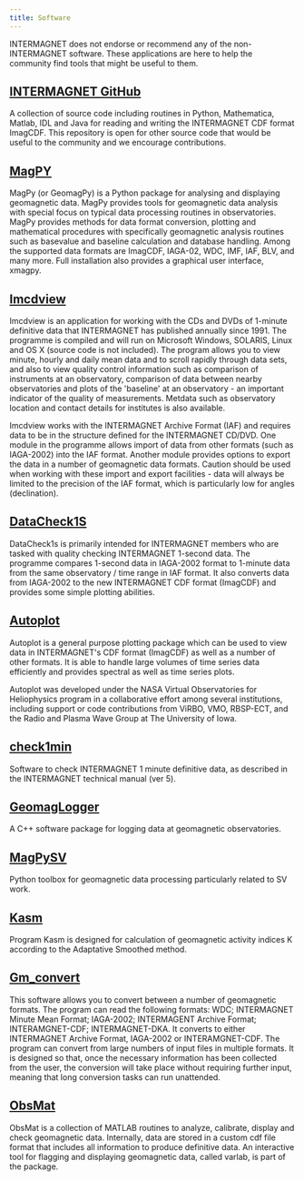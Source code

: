 ```yaml
---
title: Software
---
```


<div class="alert alert-info" role="alert">
INTERMAGNET does not endorse or recommend any of the non-INTERMAGNET software. These applications are here to help the community find tools that might be useful to them.
</div>

## [INTERMAGNET GitHub](https://github.com/INTERMAGNET)

A collection of source code including routines in Python, Mathematica, Matlab, IDL and Java for reading and writing the INTERMAGNET CDF format ImagCDF. This repository is open for other source code that would be useful to the community and we encourage contributions.

## [MagPY](https://github.com/geomagpy/magpy)

MagPy (or GeomagPy) is a Python package for analysing and displaying geomagnetic data. MagPy provides tools for geomagnetic data analysis with special focus on typical data processing routines in observatories. MagPy provides methods for data format conversion, plotting and mathematical procedures with specifically geomagnetic analysis routines such as basevalue and baseline calculation and database handling. Among the supported data formats are ImagCDF, IAGA-02, WDC, IMF, IAF, BLV, and many more. Full installation also provides a graphical user interface, xmagpy.

## [Imcdview](ftp://ftp.nmh.ac.uk/INTERMAGNET/software/CDViewer/)

Imcdview is an application for working with the CDs and DVDs of 1-minute definitive data that INTERMAGNET has published annually since 1991. The programme is compiled and will run on Microsoft Windows, SOLARIS, Linux and OS X (source code is not included). The program allows you to view minute, hourly and daily mean data and to scroll rapidly through data sets, and also to view quality control information such as comparison of instruments at an observatory, comparison of data between nearby observatories and plots of the 'baseline' at an observatory - an important indicator of the quality of measurements. Metdata such as observatory location and contact details for institutes is also available.

Imcdview works with the INTERMAGNET Archive Format (IAF) and requires data to be in the structure defined for the INTERMAGNET CD/DVD. One module in the programme allows import of data from other formats (such as IAGA-2002) into the IAF format. Another module provides options to export the data in a number of geomagnetic data formats. Caution should be used when working with these import and export facilities - data will always be limited to the precision of the IAF format, which is particularly low for angles (declination).

## [DataCheck1S](ftp://ftp.nmh.ac.uk/INTERMAGNET/software/DataCheck1s/)

DataCheck1s is primarily intended for INTERMAGNET members who are tasked with quality checking INTERMAGNET 1-second data. The programme compares 1-second data in IAGA-2002 format to 1-minute data from the same observatory / time range in IAF format. It also converts data from IAGA-2002 to the new INTERMAGNET CDF format (ImagCDF) and provides some simple plotting abilities.

## [Autoplot](http://autoplot.org/)

Autoplot is a general purpose plotting package which can be used to view data in INTERMAGNET's CDF format (ImagCDF) as well as a number of other formats. It is able to handle large volumes of time series data efficiently and provides spectral as well as time series plots.

Autoplot was developed under the NASA Virtual Observatories for Heliophysics program in a collaborative effort among several institutions, including support or code contributions from ViRBO, VMO, RBSP-ECT, and the Radio and Plasma Wave Group at The University of Iowa.

## [check1min](http://magneto.igf.edu.pl/soft/check1min/)

Software to check INTERMAGNET 1 minute definitive data, as described in the INTERMAGNET technical manual (ver 5).

## [GeomagLogger](https://gitext.gfz-potsdam.de/mors/GeomagLogger/)

A C++ software package for logging data at geomagnetic observatories.

## [MagPySV](https://github.com/gracecox/MagPySV)

Python toolbox for geomagnetic data processing particularly related to SV work.

## [Kasm](http://magneto.igf.edu.pl/soft/kasm/)

Program Kasm is designed for calculation of geomagnetic activity indices K according to the Adaptative Smoothed method.

## [Gm_convert](ftp://ftp.nmh.ac.uk/INTERMAGNET/software/gm_convert/)

This software allows you to convert between a number of geomagnetic formats. The program can read the following formats: WDC; INTERMAGNET Minute Mean Format; IAGA-2002; INTERMAGENT Archive Format; INTERAMGNET-CDF; INTERMAGNET-DKA. It converts to either INTERMAGNET Archive Format, IAGA-2002 or INTERAMGNET-CDF. The program can convert from large numbers of input files in multiple formats. It is designed so that, once the necessary information has been collected from the user, the conversion will take place without requiring further input, meaning that long conversion tasks can run unattended.

## [ObsMat](https://gitext.gfz-potsdam.de/mors/OBS_MAT)

ObsMat is a collection of MATLAB routines to analyze, calibrate, display and check geomagnetic data. Internally, data are stored in a custom cdf file format that includes all information to produce definitive data. An interactive tool for flagging and displaying geomagnetic data, called varlab, is part of the package.
